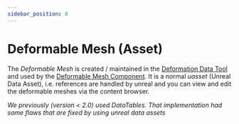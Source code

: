 ```yaml
---
sidebar_position: 0
---
```


# Deformable Mesh (Asset)

The *Deformable Mesh* is created / maintained in the [Deformation Data Tool](../mesh-tool/overview.md) and used by the [Deformable Mesh Component](../mesh-component/overview.md). It is a normal *uasset* (Unreal Data Asset), i.e. references are handled by unreal and you can view and edit the deformable meshes via the content browser.

*We previously (version < 2.0) used DataTables. That implementation had some flaws that are fixed by using unreal data assets*